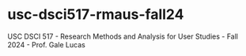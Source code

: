 # usc-dsci517-rmaus-fall24
USC DSCI 517 - Research Methods and Analysis for User Studies - Fall 2024 - Prof. Gale Lucas
